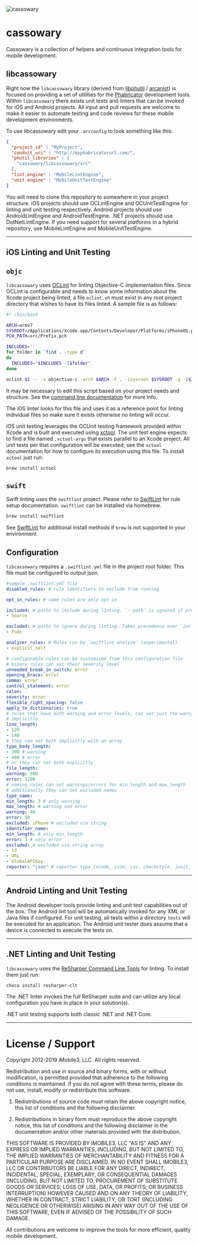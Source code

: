![cassowary](https://raw.github.com/imobile3/cassowary/master/cassowary.png)

cassowary
=========

Cassowary is a collection of helpers and continuous integration tools for mobile development.

libcassowary
------------

Right now the `libcassowary` library (derived from [libphutil][0] / [arcanist][1]) is focused on providing a set of utilities for the [Phabricator][2] development tools. Within `libcassowary` there exists unit tests and linters that can be invoked for iOS and Android projects. All input and pull requests are welcome to make it easier to automate testing and code reviews for these mobile development environments.

To use libcassowary edit your `.arcconfig` to look something like this:

```json
{
  "project_id" : "MyProject",
  "conduit_uri" : "http://myphabricatorurl.com/",
  "phutil_libraries" : [
    "cassowary/libcassowary/src"
  ],
  "lint.engine" : "MobileLintEngine",
  "unit.engine" : "MobileUnitTestEngine"
}
```

You will need to clone this repository to somewhere in your project structure. iOS projects should use OCLintEngine and OCUnitTestEngine for linting and unit testing respectively. Android projects should use AndroidLintEngine and AndroidTestEngine. .NET projects should use DotNetLintEngine. If you need support for several platforms in a hybrid repository, use MobileLintEngine and MobileUnitTestEngine.

___
iOS Linting and Unit Testing
----------------------------
`objc`
--
`libcassowary` uses [OCLint][3] for linting Objective-C implementation files. Since OCLint is configurable and needs to know some information about the Xcode project being linted, a file `oclint.sh` must exist in any root project directory that wishes to have its files linted. A sample file is as follows:

```bash
#! /bin/bash

ARCH=armv7
SYSROOT=/Applications/Xcode.app/Contents/Developer/Platforms/iPhoneOS.platform/Developer/SDKs/iPhoneOS.sdk
PCH_PATH=src/Prefix.pch

INCLUDES=''
for folder in `find . -type d`
do
  INCLUDES="$INCLUDES -I$folder"
done

oclint $1 -- -x objective-c -arch $ARCH -F . -isysroot $SYSROOT -g -I$INCLUDES -include $PCH_PATH -c
```
It may be necessary to edit this script based on your project needs and structure. See the [command line documentation][4] for more info.

The iOS linter looks for this file and uses it as a reference point for linting individual files so make sure it exists otherwise no linting will occur.

iOS unit testing leverages the OCUnit testing framework provided within Xcode and is built and executed using [xctool][5]. The unit test engine expects to find a file named `.xctool-args` that exists parallel to an Xcode project. All unit tests per that configuration will be executed; see the `xctool` documentation for how to configure its execution using this file. To install `xctool` just run:

```bash
brew install xctool
```
`swift`
---
Swift linting uses the `swiftlint` project. Please refer to [SwiftLint][7] for rule setup documentation. `swiftlint` can be installed via homebrew.

```bash
brew install swiftlint
```
See [SwiftLint][7] for additional install methods if `brew` is not supported in your environment

Configuration
-
`libcassowary` requires a `.swiftlint.yml` file in the project root folder. This file must be configured to output json.

```YAML
#sample .swiftlint.yml file
disabled_rules: # rule identifiers to exclude from running

opt_in_rules: # some rules are only opt-in

included: # paths to include during linting. `--path` is ignored if present.
- Source

excluded: # paths to ignore during linting. Takes precedence over `included`.
- Pods

analyzer_rules: # Rules run by `swiftlint analyze` (experimental)
- explicit_self

# configurable rules can be customized from this configuration file
# binary rules can set their severity level
unneeded_break_in_switch: error
opening_brace: error
comma: error
control_statement: error
colon:
severity: error
flexible_right_spacing: false
apply_to_dictionaries: true
# rules that have both warning and error levels, can set just the warning level
# implicitly
line_length:
- 120
- 140
# they can set both implicitly with an array
type_body_length:
- 300 # warning
- 400 # error
# or they can set both explicitly
file_length:
warning: 500
error: 1200
# naming rules can set warnings/errors for min_length and max_length
# additionally they can set excluded names
type_name:
min_length: 3 # only warning
max_length: # warning and error
warning: 40
error: 50
excluded: iPhone # excluded via string
identifier_name:
min_length: # only min_length
error: 3 # only error
excluded: # excluded via string array
- id
- URL
- GlobalAPIKey
reporter: "json" # reporter type (xcode, json, csv, checkstyle, junit, html, emoji, sonarqube, markdown)

```
___
Android Linting and Unit Testing
--------------------------------

The Android developer tools provide linting and unit test capabilities out of the box. The Android lint tool will be automatically invoked for any XML or Java files if configured. For unit testing, all tests within a directory `tests` will be executed for an application. The Android unit tester does assume that a device is connected to execute the tests on.

___
.NET Linting and Unit Testing
-----------------------------

`libcassowary` uses the [ReSharper Command Line Tools][6] for linting. To install them just run:

```bash
choco install resharper-clt
```

The .NET linter invokes the full ReSharper suite and can utilize any local configuration you have in place in your solution(s).

.NET unit testing supports both classic .NET and .NET Core.

___
License / Support
=================

Copyright 2012-2019 iMobile3, LLC. All rights reserved.

Redistribution and use in source and binary forms, with or without
modification, is permitted provided that adherence to the following
conditions is maintained. If you do not agree with these terms,
please do not use, install, modify or redistribute this software.

1. Redistributions of source code must retain the above copyright notice, this
list of conditions and the following disclaimer.

2. Redistributions in binary form must reproduce the above copyright notice,
this list of conditions and the following disclaimer in the documentation
and/or other materials provided with the distribution.

THIS SOFTWARE IS PROVIDED BY IMOBILE3, LLC "AS IS" AND ANY EXPRESS OR
IMPLIED WARRANTIES, INCLUDING, BUT NOT LIMITED TO, THE IMPLIED WARRANTIES OF
MERCHANTABILITY AND FITNESS FOR A PARTICULAR PURPOSE ARE DISCLAIMED. IN NO
EVENT SHALL IMOBILE3, LLC OR CONTRIBUTORS BE LIABLE FOR ANY DIRECT,
INDIRECT, INCIDENTAL, SPECIAL, EXEMPLARY, OR CONSEQUENTIAL DAMAGES (INCLUDING,
BUT NOT LIMITED TO, PROCUREMENT OF SUBSTITUTE GOODS OR SERVICES; LOSS OF USE,
DATA, OR PROFITS; OR BUSINESS INTERRUPTION) HOWEVER CAUSED AND ON ANY THEORY OF
LIABILITY, WHETHER IN CONTRACT, STRICT LIABILITY, OR TORT (INCLUDING NEGLIGENCE
OR OTHERWISE) ARISING IN ANY WAY OUT OF THE USE OF THIS SOFTWARE, EVEN IF
ADVISED OF THE POSSIBILITY OF SUCH DAMAGE.

All contributions are welcome to improve the tools for more efficient, quality mobile development.

[0]: http://github.com/facebook/libphutil
[1]: http://github.com/facebook/arcanist
[2]: http://github.com/facebook/phabricator
[3]: http://oclint.org
[4]: http://docs.oclint.org/en/dev/usage/oclint.html
[5]: http://github.com/facebook/xctool
[6]: https://www.jetbrains.com/resharper/features/command-line.html
[7]: https://github.com/realm/SwiftLint/blob/master/README.md
